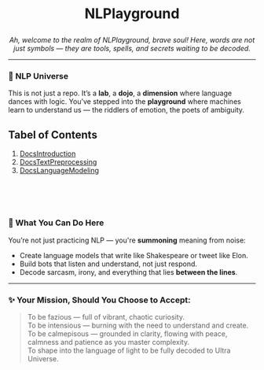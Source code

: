 # <p align=center><b>NLPlayground</b></p> 
<p align=center>
  <i>
    Ah, welcome to the realm of NLPlayground, brave soul!
    Here, words are not just symbols — they are tools, spells, and secrets waiting to be decoded.
  </i>
</p>



---

### 🌌 NLP Universe

This is not just a repo. It’s a **lab**, a **dojo**, a **dimension** where language dances with logic.
You’ve stepped into the **playground** where machines learn to understand us — the riddlers of emotion, the poets of ambiguity.

## Tabel of Contents
1. [DocsIntroduction](Documents/1_Introduction)  
2. [DocsTextPreprocessing](Documents/2_Text_Preprocessing)  
3. [DocsLanguageModeling](Documents/3_Language_Modeling)
<br>
<br>
<br>

<!--
### ⚙️ What's in an NLP Playground?

Here's what your journey might include:

* **Tokenization** — Breaking down sentences like a chef chops vegetables.
* **Embeddings** — Turning words into numbers so that machines can feel their **vibe**.
* **Transformers** — The alchemists of language, extracting meaning from chaos.
* **Sentiment Analysis** — Teaching machines to recognize a **broken heart** from a **love letter**.
* **Named Entity Recognition** — Finding **who**, **what**, and **where** in a sea of words.
* **Text Generation** — Giving voice to silence. Machines that *speak*.
-->



  
### 🧪 What You Can Do Here

You’re not just practicing NLP — you're **summoning** meaning from noise:

* Create language models that write like Shakespeare or tweet like Elon.
* Build bots that listen and understand, not just respond.
* Decode sarcasm, irony, and everything that lies **between the lines**.

---

### ✨ Your Mission, Should You Choose to Accept:

> To be fazious — full of vibrant, chaotic curiosity.  
> To be intensious — burning with the need to understand and create.  
> To be calmepisous — grounded in clarity, flowing with peace, calmness and patience as you master complexity.  
> To shape into the language of light to be fully decoded to Ultra Universe.  

